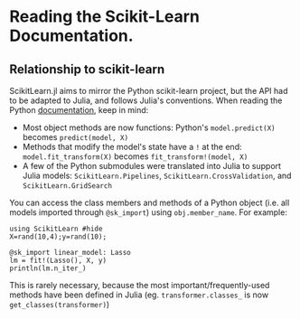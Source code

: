 # Reading the Scikit-Learn Documentation.

## Relationship to scikit-learn

ScikitLearn.jl aims to mirror the Python scikit-learn project, but the API had to be adapted to Julia, and follows Julia's conventions. When reading the Python [documentation](http://scikit-learn.org/stable/documentation.html), keep in mind:

- Most object methods are now functions: Python's `model.predict(X)` becomes
  `predict(model, X)`
- Methods that modify the model's state have a `!` at the end:
  `model.fit_transform(X)` becomes `fit_transform!(model, X)`
- A few of the Python submodules were translated into Julia to support
  Julia models: `ScikitLearn.Pipelines`, `ScikitLearn.CrossValidation`, and `ScikitLearn.GridSearch`


You can access the class members and methods of a Python object
(i.e. all models imported through `@sk_import`) using `obj.member_name`. For
example:

```@repl
using ScikitLearn #hide
X=rand(10,4);y=rand(10);

@sk_import linear_model: Lasso
lm = fit!(Lasso(), X, y)
println(lm.n_iter_)

```

This is rarely necessary, because the most important/frequently-used methods
have been defined in Julia (eg. `transformer.classes_` is now
`get_classes(transformer)`)
